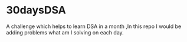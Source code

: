 # 30daysDSA
A challenge which helps to learn DSA in a month ,In this repo I would be adding problems what am I solving on each day.
